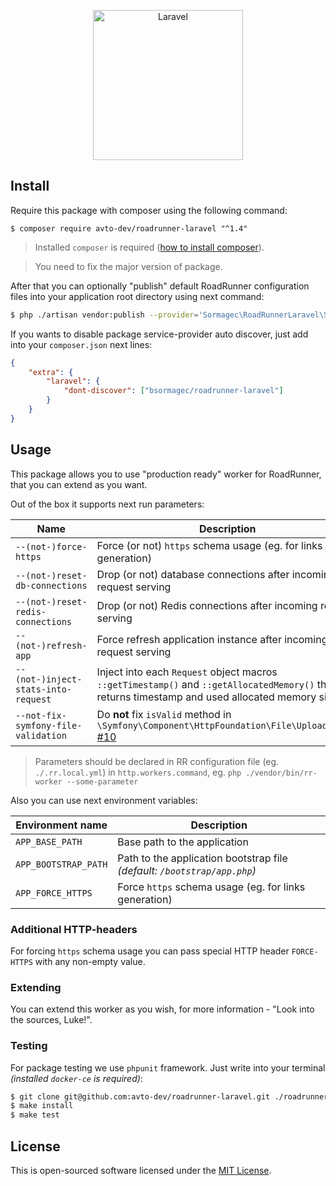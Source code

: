 <p align="center">
  <img src="https://laravel.com/assets/img/components/logo-laravel.svg" alt="Laravel" width="240" />
</p>

## Install

Require this package with composer using the following command:

```shell
$ composer require avto-dev/roadrunner-laravel "^1.4"
```

> Installed `composer` is required ([how to install composer][getcomposer]).

> You need to fix the major version of package.

After that you can optionally "publish" default RoadRunner configuration files into your application root directory using next command:

```bash
$ php ./artisan vendor:publish --provider='Sormagec\RoadRunnerLaravel\ServiceProvider' --tag=rr-config
```

If you wants to disable package service-provider auto discover, just add into your `composer.json` next lines:

```json
{
    "extra": {
        "laravel": {
            "dont-discover": ["bsormagec/roadrunner-laravel"]
        }
    }
}
```

## Usage

This package allows you to use "production ready" worker for RoadRunner, that you can extend as you want.

Out of the box it supports next run parameters:

| Name                                | Description                                                                                                                                    |
| ----------------------------------- | ---------------------------------------------------------------------------------------------------------------------------------------------- |
| `--(not-)force-https`               | Force (or not) `https` schema usage (eg. for links generation)                                                                                 |
| `--(not-)reset-db-connections`      | Drop (or not) database connections after incoming request serving                                                                              |
| `--(not-)reset-redis-connections`   | Drop (or not) Redis connections after incoming request serving                                                                                 |
| `--(not-)refresh-app`               | Force refresh application instance after incoming request serving                                                                              |
| `--(not-)inject-stats-into-request` | Inject into each `Request` object macros `::getTimestamp()` and `::getAllocatedMemory()` that returns timestamp and used allocated memory size |
| `--not-fix-symfony-file-validation` | Do **not** fix `isValid` method in `\Symfony\Component\HttpFoundation\File\UploadedFile` [#10]                                                 |

> Parameters should be declared in RR configuration file (eg. `./.rr.local.yml`) in `http.workers.command`, eg. `php ./vendor/bin/rr-worker --some-parameter`

Also you can use next environment variables:

| Environment name     | Description                                                              |
| -------------------- | ------------------------------------------------------------------------ |
| `APP_BASE_PATH`      | Base path to the application                                             |
| `APP_BOOTSTRAP_PATH` | Path to the application bootstrap file _(default: `/bootstrap/app.php`)_ |
| `APP_FORCE_HTTPS`    | Force `https` schema usage (eg. for links generation)                    |

### Additional HTTP-headers

For forcing `https` schema usage you can pass special HTTP header `FORCE-HTTPS` with any non-empty value.

### Extending

You can extend this worker as you wish, for more information - "Look into the sources, Luke!".

### Testing

For package testing we use `phpunit` framework. Just write into your terminal _(installed `docker-ce` is required)_:

```bash
$ git clone git@github.com:avto-dev/roadrunner-laravel.git ./roadrunner-laravel && cd $_
$ make install
$ make test
```

## License

This is open-sourced software licensed under the [MIT License][link_license].

[badge_packagist_version]: https://img.shields.io/packagist/v/avto-dev/roadrunner-laravel.svg?maxAge=180
[badge_php_version]: https://img.shields.io/packagist/php-v/avto-dev/roadrunner-laravel.svg?longCache=true
[badge_build_status]: https://travis-ci.org/avto-dev/roadrunner-laravel.svg?branch=master
[badge_code_quality]: https://img.shields.io/scrutinizer/g/avto-dev/roadrunner-laravel.svg?maxAge=180
[badge_coverage]: https://img.shields.io/codecov/c/github/avto-dev/roadrunner-laravel/master.svg?maxAge=60
[badge_downloads_count]: https://img.shields.io/packagist/dt/avto-dev/roadrunner-laravel.svg?maxAge=180
[badge_license]: https://img.shields.io/packagist/l/avto-dev/roadrunner-laravel.svg?longCache=true
[badge_release_date]: https://img.shields.io/github/release-date/avto-dev/roadrunner-laravel.svg?style=flat-square&maxAge=180
[badge_commits_since_release]: https://img.shields.io/github/commits-since/avto-dev/roadrunner-laravel/latest.svg?style=flat-square&maxAge=180
[badge_issues]: https://img.shields.io/github/issues/avto-dev/roadrunner-laravel.svg?style=flat-square&maxAge=180
[badge_pulls]: https://img.shields.io/github/issues-pr/avto-dev/roadrunner-laravel.svg?style=flat-square&maxAge=180
[link_releases]: https://github.com/avto-dev/roadrunner-laravel/releases
[link_packagist]: https://packagist.org/packages/avto-dev/roadrunner-laravel
[link_build_status]: https://travis-ci.org/avto-dev/roadrunner-laravel
[link_coverage]: https://codecov.io/gh/avto-dev/roadrunner-laravel/
[link_changes_log]: https://github.com/avto-dev/roadrunner-laravel/blob/master/CHANGELOG.md
[link_code_quality]: https://scrutinizer-ci.com/g/avto-dev/roadrunner-laravel/
[link_issues]: https://github.com/avto-dev/roadrunner-laravel/issues
[link_create_issue]: https://github.com/avto-dev/roadrunner-laravel/issues/new/choose
[link_commits]: https://github.com/avto-dev/roadrunner-laravel/commits
[link_pulls]: https://github.com/avto-dev/roadrunner-laravel/pulls
[link_license]: https://github.com/avto-dev/roadrunner-laravel/blob/master/LICENSE
[getcomposer]: https://getcomposer.org/download/
[roadrunner]: https://github.com/spiral/roadrunner
[#10]: https://github.com/avto-dev/roadrunner-laravel/issues/10

